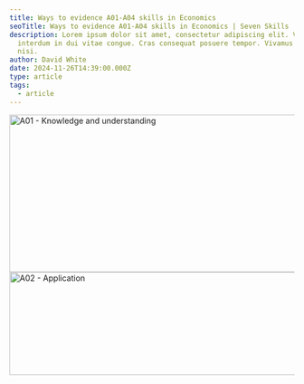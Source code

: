 ```yaml
---
title: Ways to evidence A01-A04 skills in Economics
seoTitle: Ways to evidence A01-A04 skills in Economics | Seven Skills
description: Lorem ipsum dolor sit amet, consectetur adipiscing elit. Vestibulum
  interdum in dui vitae congue. Cras consequat posuere tempor. Vivamus id neque
  nisi.
author: David White
date: 2024-11-26T14:39:00.000Z
type: article
tags:
  - article
---
```

<img src="/_includes/static/img/a01.avif" alt="A01 - Knowledge and understanding" title="A01 - Knowledge and understanding" class="Centre" width="698px" height="278px" loading="lazy"/>

<img src="/_includes/static/img/a02.avif" alt="A02 - Application" title="A02 - Application" class="Centre" width="698px" height="182px" loading="lazy"/>
